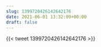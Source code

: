 ```yaml
---
slug: 1399720426142642176
date: 2021-06-01 13:32:09+00:00
draft: false
---
```


{{< tweet 1399720426142642176 >}}
